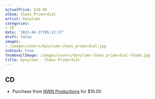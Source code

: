 ```yaml
---
actualPrice: $10.00
album: Chaos Primordial
artist: Dysylumn
categories:
- CD
date: '2023-04-27T05:13:37'
draft: false
images:
- /images/covers/dysylumn-chaos_primordial.jpg
inStock: true
thumbnailImage: /images/covers/dysylumn-chaos_primordial-thumb.jpg
title: Dysylumn - Chaos Primordial
---
```


## CD
* Purchase from [NWN Productions](http://shop.nwnprod.com/index.php?route=product/product&path=93&product_id=3320&sort=pd.name&order=ASC) for $10.00
